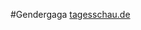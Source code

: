 #Gendergaga [tagesschau.de](https://www.tagesschau.de/wirtschaft/unternehmen/audi-gender-klage-101.html "VW-Mitarbeiter gegen Audi Gender-Streit vor Gericht")